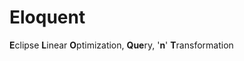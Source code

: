# Eloquent
<B>E</B>clipse <B>L</B>inear <B>O</B>ptimization, <B>Que</B>ry, '<B>n</B>' <B>T</B>ransformation
